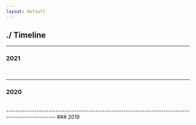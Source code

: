 ```yaml
---
layout: default
---
```


## ./ Timeline
---------------------------------------------------------------------------------------------------
### 2021


<br>

---------------------------------------------------------------------------------------------------
### 2020



<br>
---------------------------------------------------------------------------------------------------
### 2019
